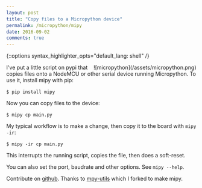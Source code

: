 ```yaml
---
layout: post
title: "Copy files to a Micropython device"
permalink: /micropython/mipy
date: 2016-09-02
comments: true
---
```

{::options syntax_highlighter_opts="default_lang: shell" /}

<div style="float: right" markdown="1">
![micropython](/assets/micropython.png)
</div>

I've put a little script on pypi that copies files onto a NodeMCU or other
serial device running Micropython. To use it, install mipy with pip:

    $ pip install mipy

Now you can copy files to the device:

    $ mipy cp main.py

My typical workflow is to make a change, then copy it to the board with `mipy
-ir`:

    $ mipy -ir cp main.py

This interrupts the running script, copies the file, then does a soft-reset.

You can also set the port, baudrate and other options. See `mipy --help`.

Contribute on [github](https://github.com/bcb/mipy). Thanks to
[mpy-utils](https://github.com/nickzoic/mpy-utils) which I forked to make mipy.
